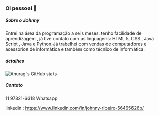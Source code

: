 ### Oi pessoal 👋

##### Sobre o Johnny
Entrei na área da programação a seis meses. tenho facilidade de aprendizagem , já tive contato com as linguagens: HTML 5, CSS , Java Script , Java e Python.Já trabelhei com vendas de computadores e acessorios de informática  e também como técnico de informática.

##### detalhes 
![Anurag's GitHub stats](https://github-readme-stats.vercel.app/api?username=johnnyribeirobezerra&show_icons=true&theme=merko)

##### Contato 
11 97821-6318 Whatsapp

linkedin : https://www.linkedin.com/in/johnny-ribeiro-56465626b/
